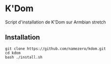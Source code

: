 # K'Dom
Script d'installation de K'Dom sur Armbian stretch
## Installation
```
git clone https://github.com/namezero/kdom.git
cd kdom
bash ./install.sh
```
